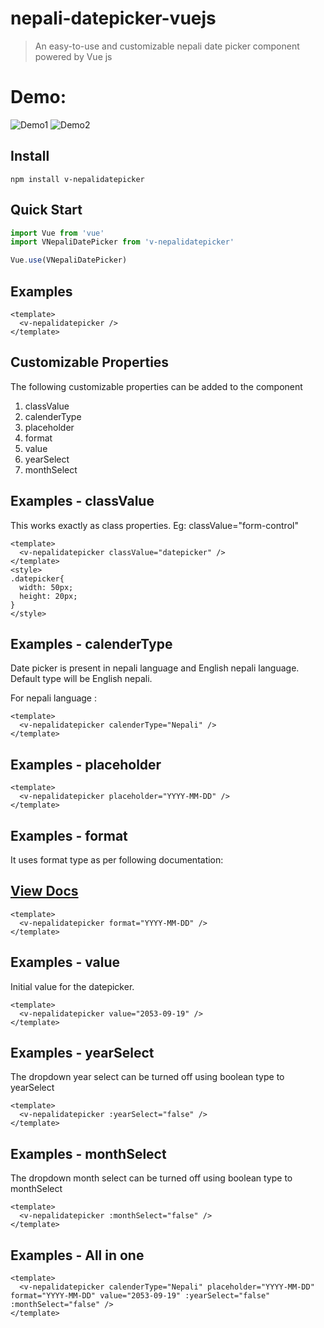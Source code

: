 # nepali-datepicker-vuejs

> An easy-to-use and customizable nepali date picker component powered by Vue js

# Demo: 

![Demo1](https://github.com/krijanniroula/v-nepalidatepicker/blob/master/assets/demo1.PNG)    ![Demo2](https://github.com/krijanniroula/v-nepalidatepicker/blob/master/assets/demo2.PNG)


## Install
```shell
npm install v-nepalidatepicker
```

## Quick Start
``` javascript
import Vue from 'vue'
import VNepaliDatePicker from 'v-nepalidatepicker'

Vue.use(VNepaliDatePicker)

```

## Examples

```vue
<template>
  <v-nepalidatepicker />
</template>
```

## Customizable Properties

The following customizable properties can be added to the component

1. classValue 
2. calenderType
3. placeholder
4. format
5. value
6. yearSelect
7. monthSelect

## Examples - classValue

This works exactly as class properties. Eg: classValue="form-control"

```vue
<template>
  <v-nepalidatepicker classValue="datepicker" />
</template>
<style>
.datepicker{
  width: 50px;
  height: 20px;
}
</style>
```


## Examples - calenderType

Date picker is present in nepali language and English nepali language. 
Default type will be English nepali.

For nepali language : 

```vue
<template>
  <v-nepalidatepicker calenderType="Nepali" />
</template>

```

## Examples - placeholder

```vue
<template>
  <v-nepalidatepicker placeholder="YYYY-MM-DD" />
</template>

```

## Examples - format

It uses format type as per following documentation:

<p align="center">
  <a href="https://github.com/sharingapples/nepali-date#readme">
  <h2>View Docs</h2>
  </a>
</p>

```vue
<template>
  <v-nepalidatepicker format="YYYY-MM-DD" />
</template>

```

## Examples - value

Initial value for the datepicker.

```vue
<template>
  <v-nepalidatepicker value="2053-09-19" />
</template>

```

## Examples - yearSelect

The dropdown year select can be turned off using boolean type to yearSelect

```vue
<template>
  <v-nepalidatepicker :yearSelect="false" />
</template>

```

## Examples - monthSelect

The dropdown month select can be turned off using boolean type to monthSelect

```vue
<template>
  <v-nepalidatepicker :monthSelect="false" />
</template>

```

## Examples - All in one

```vue
<template>
  <v-nepalidatepicker calenderType="Nepali" placeholder="YYYY-MM-DD" format="YYYY-MM-DD" value="2053-09-19" :yearSelect="false" :monthSelect="false" />
</template>

```
